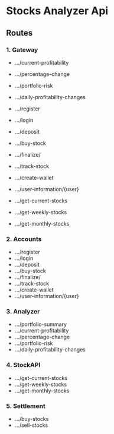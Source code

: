 # Stocks Analyzer Api

## Routes

### 1. Gateway
* .../current-profitability
* .../percentage-change
* .../portfolio-risk
* .../daily-profitability-changes

* .../register
* .../login
* .../deposit
* .../buy-stock
* .../finalize/
* .../track-stock
* .../create-wallet
* .../user-information/{user}

* .../get-current-stocks
* .../get-weekly-stocks
* .../get-monthly-stocks

### 2. Accounts
* .../register
* .../login
* .../deposit
* .../buy-stock
* .../finalize/
* .../track-stock
* .../create-wallet
* .../user-information/{user}

### 3. Analyzer
* .../portfolio-summary
* .../current-profitability
* .../percentage-change
* .../portfolio-risk
* .../daily-profitability-changes

### 4. StockAPI
* .../get-current-stocks
* .../get-weekly-stocks
* .../get-monthly-stocks

### 5. Settlement
* .../buy-stocks
* .../sell-stocks